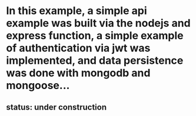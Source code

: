 # In this example, a simple api example was built via the nodejs and express function, a simple example of authentication via jwt was implemented, and data persistence was done with mongodb and mongoose...

## status: under construction

